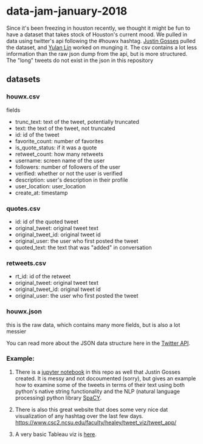 # data-jam-january-2018

Since it's been freezing in houston recently, we thought it might be fun to have a dataset that takes stock of Houston's current mood. We pulled in data using twitter's api following the #houwx hashtag. [Justin Gosses](https://twitter.com/JustinGosses) pulled the dataset, and [Yulan Lin](https://twitter.com/y3l2n) worked on munging it. The csv contains a lot less information than the raw json dump from the api, but is more structured. The "long" tweets do not exist in the json in this repository 
## datasets

### houwx.csv
fields

- trunc_text: text of the tweet, potentially truncated
- text: the text of the tweet, not truncated
- id: id of the tweet
- favorite_count: number of favorites
- is_quote_status: if it was a quote
- retweet_count: how many retweets
- username: screen name of the user
- followers: number of followers of the user
- verified: whether or not the user is verified
- description: user's description in their profile
- user_location: user_location
- create_at: timestamp

### quotes.csv
- id: id of the quoted tweet
- original_tweet: original tweet text
- original_tweet_id: original tweet id
- original_user: the user who first posted the tweet
- quoted_text: the text that was "added" in conversation

### retweets.csv
- rt_id: id of the retweet
- original_tweet: original tweet text
- original_tweet_id: original tweet id
- original_user: the user who first posted the tweet

### houwx.json
this is the raw data, which contains many more fields, but is also a lot messier

You can read more about the JSON data structure here in the [Twitter API](https://developer.twitter.com/en/docs/tweets/data-dictionary/overview/intro-to-tweet-json).

### Example:
1. There is a <a href="SpaCY exploration.ipynb">jupyter notebook</a> in this repo as well that Justin Gosses created. It is messy and not docoumented (sorry), but gives an example how to examine some of the tweets in terms of their text using both python's native string functionality and the NLP (natural language processing) python library <a href="https://spacy.io/">SpaCY</a>.

2. There is also this great website that does some very nice dat visualization of any hashtag over the last few days. https://www.csc2.ncsu.edu/faculty/healey/tweet_viz/tweet_app/

3. A very basic Tableau viz is <a href="https://public.tableau.com/profile/justin.gosses#!/vizhome/Twitter_Scrape_HOUWX/Summary?publish=yes">here</a>.


